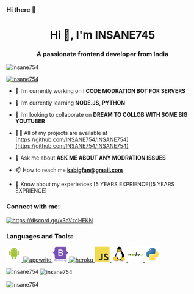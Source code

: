 ### Hi there 👋
<h1 align="center">Hi 👋, I'm INSANE745</h1>

<h3 align="center">A passionate frontend developer from India</h3>

<p align="left"> <img src="https://komarev.com/ghpvc/?username=insane754&label=Profile%20views&color=0e75b6&style=flat" alt="insane754" /> </p>

<p align="left"> <a href="https://github.com/ryo-ma/github-profile-trophy"><img src="https://github-profile-trophy.vercel.app/?username=insane754" alt="insane754" /></a> </p>

- 🔭 I’m currently working on **I CODE MODRATION BOT FOR SERVERS**

- 🌱 I’m currently learning **NODE.JS, PYTHON**

- 👯 I’m looking to collaborate on **DREAM TO COLLOB WITH SOME BIG YOUTUBER**

- 👨‍💻 All of my projects are available at [https://github.com/INSANE754/INSANE754](https://github.com/INSANE754/INSANE754)

- 💬 Ask me about **ASK ME ABOUT ANY MODRATION ISSUES**

- 📫 How to reach me **kabigfan@gmail.com**

- 📄 Know about my experiences [5 YEARS EXPRIENCE](5 YEARS EXPRIENCE)

<h3 align="left">Connect with me:</h3>

<p align="left">

<a href="https://discord.gg/https://discord.gg/x3aVzcHEKN" target="blank"><img align="center" src="https://raw.githubusercontent.com/rahuldkjain/github-profile-readme-generator/master/src/images/icons/Social/discord.svg" alt="https://discord.gg/x3aVzcHEKN" height="30" width="40" /></a>

</p>

<h3 align="left">Languages and Tools:</h3>

<p align="left"> <a href="https://developer.android.com" target="_blank" rel="noreferrer"> <img src="https://raw.githubusercontent.com/devicons/devicon/master/icons/android/android-original-wordmark.svg" alt="android" width="40" height="40"/> </a> <a href="https://appwrite.io" target="_blank" rel="noreferrer"> <img src="https://www.vectorlogo.zone/logos/appwriteio/appwriteio-icon.svg" alt="appwrite" width="40" height="40"/> </a> <a href="https://getbootstrap.com" target="_blank" rel="noreferrer"> <img src="https://raw.githubusercontent.com/devicons/devicon/master/icons/bootstrap/bootstrap-plain-wordmark.svg" alt="bootstrap" width="40" height="40"/> </a> <a href="https://heroku.com" target="_blank" rel="noreferrer"> <img src="https://www.vectorlogo.zone/logos/heroku/heroku-icon.svg" alt="heroku" width="40" height="40"/> </a> <a href="https://developer.mozilla.org/en-US/docs/Web/JavaScript" target="_blank" rel="noreferrer"> <img src="https://raw.githubusercontent.com/devicons/devicon/master/icons/javascript/javascript-original.svg" alt="javascript" width="40" height="40"/> </a> <a href="https://www.linux.org/" target="_blank" rel="noreferrer"> <img src="https://raw.githubusercontent.com/devicons/devicon/master/icons/linux/linux-original.svg" alt="linux" width="40" height="40"/> </a> <a href="https://nodejs.org" target="_blank" rel="noreferrer"> <img src="https://raw.githubusercontent.com/devicons/devicon/master/icons/nodejs/nodejs-original-wordmark.svg" alt="nodejs" width="40" height="40"/> </a> <a href="https://www.python.org" target="_blank" rel="noreferrer"> <img src="https://raw.githubusercontent.com/devicons/devicon/master/icons/python/python-original.svg" alt="python" width="40" height="40"/> </a> </p>

<p><img align="left" src="https://github-readme-stats.vercel.app/api/top-langs?username=insane754&show_icons=true&locale=en&layout=compact" alt="insane754" /></p>

<p>&nbsp;<img align="center" src="https://github-readme-stats.vercel.app/api?username=insane754&show_icons=true&locale=en" alt="insane754" /></p>

<p><img align="center" src="https://github-readme-streak-stats.herokuapp.com/?user=insane754&" alt="insane754" /></p>

















